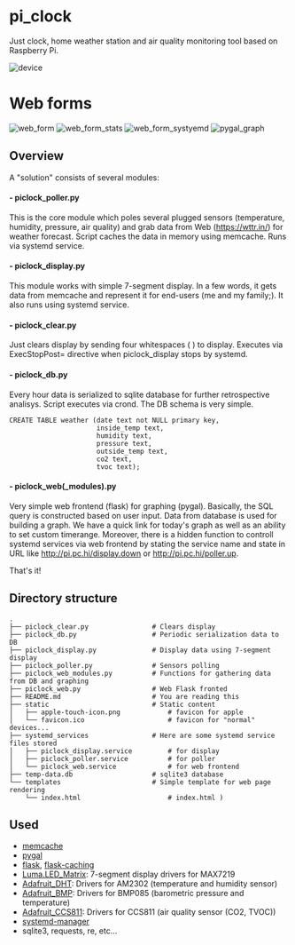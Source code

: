 # pi_clock
Just clock, home weather station and air quality monitoring tool based on Raspberry Pi.

![device](../master/examples/animated.GIF)

# Web forms 
![web_form](../master/examples/web_form_example.png)
![web_form_stats](../master/examples/web_form_example_stats.png)
![web_form_systyemd](../master/examples/web_form_example_systemd.png)
![pygal_graph](../master/examples/graph_example.png)

## Overview
A "solution" consists of several modules:
#### - piclock_poller.py
This is the core module which poles several plugged sensors (temperature, humidity, pressure, air quality) and grab data from Web (https://wttr.in/) for weather forecast. Script caches the data in memory using memcache. Runs via systemd service.
#### - piclock_display.py
This module works with simple 7-segment display. In a few words, it gets data from memcache and represent it for end-users (me and my family;). It also runs using systemd service.
#### - piclock_clear.py
Just clears display by sending four whitespaces (    ) to display. Executes via ExecStopPost= directive when piclock_display stops by systemd.
#### - piclock_db.py
Every hour data is serialized to sqlite database for further retrospective analisys. Script executes via crond.
The DB schema is very simple.

    CREATE TABLE weather (date text not NULL primary key,
                          inside_temp text,
                          humidity text,
                          pressure text,
                          outside_temp text,
                          co2 text,
                          tvoc text);

#### - piclock_web(_modules).py
Very simple web frontend (flask) for graphing (pygal). Basically, the SQL query is constructed based on user input. Data from database is used for building a graph. We have a quick link for today's graph as well as an ability to set custom timerange. Moreover, there is a hidden function to controll systemd services via web frontend by stating the service name and state in URL like http://pi.pc.hi/display.down or http://pi.pc.hi/poller.up.

That's it!

## Directory structure
```
.
├── piclock_clear.py                # Clears display    
├── piclock_db.py                   # Periodic serialization data to DB               
├── piclock_display.py              # Display data using 7-segment display
├── piclock_poller.py               # Sensors polling
├── piclock_web_modules.py          # Functions for gathering data from DB and graphing
├── piclock_web.py                  # Web Flask fronted
├── README.md                       # You are reading this
├── static                          # Static content
│   ├── apple-touch-icon.png            # favicon for apple
│   └── favicon.ico                     # favicon for "normal" devices...
├── systemd_services                # Here are some systemd service files stored
│   ├── piclock_display.service         # for display
│   ├── piclock_poller.service          # for poller
│   └── piclock_web.service             # for web frontend
├── temp-data.db                    # sqlite3 database
└── templates                       # Simple template for web page rendering
    └── index.html                      # index.html )
```

## Used
- [memcache](https://memcached.org)
- [pygal](http://www.pygal.org/en/stable/)
- [flask](http://flask.pocoo.org), [flask-caching](https://pypi.org/project/Flask-Caching)
- [Luma.LED_Matrix](https://github.com/rm-hull/luma.led_matrix): 7-segment display drivers for MAX7219
- [Adafruit_DHT](https://github.com/adafruit/Adafruit_Python_DHT): Drivers for AM2302 (temperature and humidity sensor)
- [Adafruit_BMP](https://github.com/adafruit/Adafruit-BMP085-Library): Drivers for BMP085 (barometric pressure and temperature)
- [Adafruit_CCS811](https://github.com/adafruit/Adafruit_CCS811): Drivers for CCS811 (air quality sensor (CO2, TVOC))
- [systemd-manager](https://github.com/emlid/systemd-manager)
- sqlite3, requests, re, etc...
